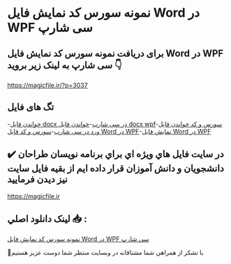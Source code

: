 # نمونه سورس کد نمایش فایل Word در WPF سی شارپ

## برای دریافت نمونه سورس کد نمایش فایل Word در WPF سی شارپ به لینک زیر بروید 👇

https://magicfile.ir/?p=3037

## تگ های فایل

-[خواندن فایل docx در سی شارپ](https://magicfile.ir/product/%d8%b3%d9%88%d8%b1%d8%b3-%d9%88-%da%a9%d8%af%d9%86%d9%85%d8%a7%db%8c%d8%b4-%d9%81%d8%a7%db%8c%d9%84-word-%d8%af%d8%b1-wpf/)-[خواندن فایل docx wpf](https://magicfile.ir/product/%d8%b3%d9%88%d8%b1%d8%b3-%d9%88-%da%a9%d8%af%d9%86%d9%85%d8%a7%db%8c%d8%b4-%d9%81%d8%a7%db%8c%d9%84-word-%d8%af%d8%b1-wpf/)-[سورس و کد خواندن فایل ورد در سی شارپ](https://magicfile.ir/product/%d8%b3%d9%88%d8%b1%d8%b3-%d9%88-%da%a9%d8%af%d9%86%d9%85%d8%a7%db%8c%d8%b4-%d9%81%d8%a7%db%8c%d9%84-word-%d8%af%d8%b1-wpf/)-[سورس و کد فایل Word در WPF](https://magicfile.ir/product/%d8%b3%d9%88%d8%b1%d8%b3-%d9%88-%da%a9%d8%af%d9%86%d9%85%d8%a7%db%8c%d8%b4-%d9%81%d8%a7%db%8c%d9%84-word-%d8%af%d8%b1-wpf/)-[نمایش فایل Word در WPF](https://magicfile.ir/product/%d8%b3%d9%88%d8%b1%d8%b3-%d9%88-%da%a9%d8%af%d9%86%d9%85%d8%a7%db%8c%d8%b4-%d9%81%d8%a7%db%8c%d9%84-word-%d8%af%d8%b1-wpf/)

## ✔️ در سايت فايل هاي ويژه اي براي برنامه نويسان طراحان دانشجويان و دانش آموزان قرار داده ايم از بقيه فايل سايت نيز ديدن فرماييد

https://magicfile.ir


## لينک دانلود اصلي 📥 :

[نمونه سورس کد نمایش فایل Word در WPF سی شارپ](https://magicfile.ir/product/%d8%b3%d9%88%d8%b1%d8%b3-%d9%88-%da%a9%d8%af%d9%86%d9%85%d8%a7%db%8c%d8%b4-%d9%81%d8%a7%db%8c%d9%84-word-%d8%af%d8%b1-wpf/) 


🙏با تشکر از همراهي شما مشتاقانه در وبسایت منتظر شما دوست عزیز هستیم

